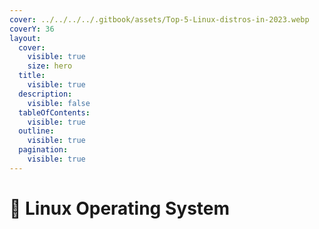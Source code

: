 ```yaml
---
cover: ../../../../.gitbook/assets/Top-5-Linux-distros-in-2023.webp
coverY: 36
layout:
  cover:
    visible: true
    size: hero
  title:
    visible: true
  description:
    visible: false
  tableOfContents:
    visible: true
  outline:
    visible: true
  pagination:
    visible: true
---
```


# 🐧 Linux Operating System

